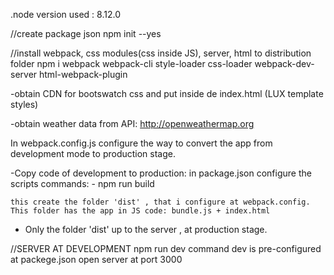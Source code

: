 .node version used : 8.12.0

//create package json
npm init --yes

//install webpack, css modules(css inside JS), server, html to distribution folder
npm i webpack webpack-cli style-loader css-loader webpack-dev-server html-webpack-plugin

-obtain CDN for bootswatch css and put inside de index.html (LUX template styles)

-obtain weather data from API: http://openweathermap.org

In webpack.config.js configure the way to convert the app from development mode to production stage.

-Copy code of development to production: in package.json configure the scripts commands:
    - npm run build

    this create the folder 'dist' , that i configure at webpack.config. This folder has the app in JS code: bundle.js + index.html
- Only the folder 'dist' up to the server , at production stage.

//SERVER AT DEVELOPMENT 
npm run dev              command dev is pre-configured at packege.json
    open server at port 3000


 